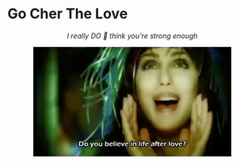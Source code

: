# Go Cher The Love

<p align="center">
    <i>I really DO 🌊 think you're strong enough</i>
</p>

<p align="center">
    <img width="400" src="./cher.gif" alt="cher">
</p>




